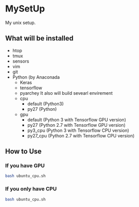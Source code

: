 # MySetUp
My unix setup.
## What will be installed
- htop
- tmux
- sensors
- vim	
- git 
- Python (by Anaconada
	- Keras
	- tensorflow
	- pyarchey
It also will build sevearl envirement
	- cpu
		- default (Python3)
		- py27 (Python)
	- gpu
		- default (Python 3 with Tensorflow GPU version)
		- py27 (Python 2.7 with Tensorflow GPU version)
		- py3_cpu (Python 3 with Tensorflow CPU version)
		- py27_cpu (Python 2.7 with Tensorflow CPU version) 
## How to Use
### If you have GPU
```bash
bash ubuntu_cpu.sh
```
### If you only have CPU
```bash
bash ubuntu_cpu.sh
```
